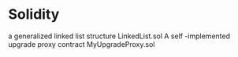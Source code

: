# Solidity
a generalized linked list structure
  LinkedList.sol
A self -implemented upgrade proxy contract
  MyUpgradeProxy.sol
